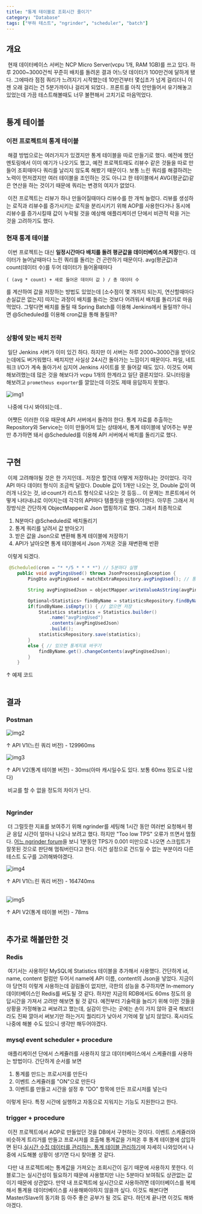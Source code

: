 ```yaml
---
title: "통계 테이블로 조회시간 줄이기"
category: "Database"
tags: ["부하 테스트", "ngrinder", "scheduler", "batch"]
---
```


## 개요

&nbsp;현재 데이터베이스 서버는 NCP Micro Server(vcpu 1개, RAM 1GB)를 쓰고 있다. 하루 2000~3000건씩 꾸준히 배치를 돌려온 결과 어느덧 데이터가 100만건에 달하게 됐다. 그에따라 점점 쿼리가 느려지기 시작했는데 10만건부터 몇십초가 넘게 걸리더니 이젠 오래 걸리는 건 5분가까이나 걸리게 되었다.. 프론트를 아직 안만들어서 유기해놓고 있었는데 가끔 테스트해볼때도 너무 불편해서 고치기로 마음먹었다.
<br>
<br>

## 통계 테이블

### 이전 프로젝트의 통계 테이블

&nbsp;해결 방법으로는 여러가지가 있겠지만 통계 테이블을 따로 만들기로 했다. 예전에 했던 멘토링에서 이미 얘기가 나오기도 했고, 예전 프로젝트때도 리뷰수 같은 것들을 따로 만들어 조회때마다 쿼리를 날리지 않도록 해봤기 때문이다. 보통 느린 쿼리를 해결하려는 노력이 먼저겠지만 여러 테이블을 조인하는 것도 아니고 한 테이블에서 AVG(평균값)같은 연산을 하는 것이기 때문에 쿼리는 변경의 여지가 없었다.   

&nbsp;이전 프로젝트는 리뷰가 하나 만들어질때마다 리뷰수를 한 개씩 늘렸다. 리뷰를 생성하는 로직과 리뷰수를 증가시키는 로직을 분리시키기 위해 AOP를 사용한다거나 동시에 리뷰수를 증가시킬때 값이 누락될 것을 예상해 애플리케이션 단에서 비관적 락을 거는 것을 고려하기도 했다. 
<br>

### 현재 통계 테이블

&nbsp;이번 프로젝트는 대신 **일정시간마다 배치를 돌려 평균값을 데이터베이스에 저장**한다. 데이터가 늘어날때마다 느린 쿼리를 돌리는 건 곤란하기 때문이다. avg(평균값)과 count(데이터 수)를 두어 데이터가 들어올때마다 

```
( (avg * count) + 새로 들어온 데이터 값 ) / 총 데이터 수
```

를 계산하여 값을 저장하는 방법도 있었는데 [소수점이 몇 개까지 되는지, 연산할때마다 손실값은 없는지] 따지는 과정이 배치를 돌리는 것보다 어려워서 배치를 돌리기로 마음먹었다. 그렇다면 배치를 돌릴 때 Spring Batch를 이용해 Jenkins에서 돌릴까? 아니면 @Scheduled를 이용해 cron값을 통해 돌릴까?   
<br>

### 상황에 맞는 배치 전략

&nbsp;일단 Jenkins 서버가 이미 있긴 하다. 하지만 이 서버는 하루 2000~3000건을 받아오는데에도 버거워했다. 배치지만 사실상 24시간 돌아가는 느낌이기 때문이다. 파일, 네트워크 I/O가 계속 돌아가서 심지어 Jenkins 사이트를 못 들어갈 때도 있다. 이것도 어찌 해보려했는데 많은 것을 해보다가 vcpu 1개의 한계라고 일단 결론지었다. 모니터링을 해보려고 `prometheus exporter`를 깔았는데 이것도 제때 응답하지 못했다.

![img1](/assets/img/2024-12-08-statistics-table/img1.png)


&nbsp;나중에 다시 봐야되는데..  

&nbsp;어쨋든 이러한 이유 때문에 API 서버에서 돌려야 한다. 통계 자료를 추출하는 Repository와 Service는 이미 만들어져 있는 상태에서, 통계 테이블에 넣어주는 부분만 추가하면 돼서 @Scheduled를 이용해 API 서버에서 배치를 돌리기로 했다. 
<br>
<br>

## 구현

&nbsp;이제 고려해야될 것은 한 가지인데.. 저장은 할건데 어떻게 저장하냐는 것이었다. 각각 API 마다 데이터 형식이 조금씩 달랐다. Double 값이 1개만 나오는 것, Double 값이 여러개 나오는 것, id·count가 리스트 형식으로 나오는 것 등등... 이 문제는 프론트에서 어떻게 나타내냐로 이어지는데 각각의 API마다 템플릿을 만들어야한다. 아무튼 그래서 저장방식은 간단하게 ObjectMapper로 Json 맵핑하기로 했다. 그래서 최종적으로

  1. N분마다 @Scheduled로 배치돌리기
  2. 통계 쿼리를 날려서 값 받아오기
  3. 받은 값을 Json으로 변환해 통계 테이블에 저장하기
  4. API가 날아오면 통계 테이블에서 Json 가져온 것을 재변환해 반환

&nbsp;이렇게 되겠다. 

```java
 @Scheduled(cron = "* */5 * * * *") // 5분마다 실행
    public void avgPingsUsed() throws JsonProcessingException {
        PingDto avgPingUsed = matchExtraRepository.avgPingUsed(); // 통계값 받아오기

        String avgPingUsedJson = objectMapper.writeValueAsString(avgPingUsed); // Json으로 변환

        Optional<Statistics> findByName = statisticsRepository.findByName("avgPingUsed"); // 동일한 이름의 통계가 있는지 확인
        if(findByName.isEmpty()) { // 없으면 저장
            Statistics statistics = Statistics.builder()
                .name("avgPingUsed")
                .contents(avgPingUsedJson)
                .build();
            statisticsRepository.save(statistics);
        }
        else { // 있으면 통계지표 바꾸기
            findByName.get().changeContents(avgPingUsedJson);
        }
    }
```
↑ 예제 코드
<br>
<br>

## 결과

### Postman

![img2](/assets/img/2024-12-08-statistics-table/img2.png)

↑ API V1(느린 쿼리 버전) - 129960ms
<br>

![img3](/assets/img/2024-12-08-statistics-table/img3.png)

↑ API V2(통계 테이블 버전) - 30ms(아마 캐시일수도 있다. 보통 60ms 정도로 나왔다)

&nbsp;비교를 할 수 없을 정도의 차이가 난다.   
<br>

### Ngrinder

&nbsp;더 그럴듯한 지표를 보여주기 위해 ngrinder를 세팅해 1시간 동안 여러번 요청해서 평균 응답 시간이 얼마나 나오나 보려고 했다. 하지만 "Too low TPS" 오류가 뜨면서 멈췄다. [어느 ngrinder forum](https://ngrinder.373.s1.nabble.com/What-is-the-threshold-of-the-quot-Too-Low-TPS-quot-error-td934.html)을 보니 1분동안 TPS가 0.001 미만으로 나오면 스크립트가 잘못된 것으로 판단해 멈춰버린다고 한다. 이건 설정으로 건드릴 수 없는 부분이라 다른 테스트 도구를 고려해봐야겠다.

![img4](/assets/img/2024-12-08-statistics-table/img4.png)

↑ API V1(느린 쿼리 버전) - 164740ms   
<br>

![img5](/assets/img/2024-12-08-statistics-table/img5.png)

↑ API V2(통계 테이블 버전) - 78ms
<br>
<br>

## 추가로 해볼만한 것

### Redis

&nbsp;여기서는 사용하던 MySQL에 Statistics 테이블을 추가해서 사용했다. 간단하게 id, name, content 컬럼만 두어서 name에 API 이름, content의 Json을 넣었다. 지금이야 당연히 이렇게 사용하는데 걸림돌이 없지만, 극한의 성능을 추구하자면 In-memory 데이터베이스인 Redis를 써도될 것 같다. 하지만 지금의 RDB에서도 60ms 정도의 응답시간을 가져서 고려만 해보면 될 것 같다. 예전부터 기술력을 늘리기 위해 이런 것들을 상황을 가정해놓고 써보려고 했는데, 실감이 안나는 곳에는 손이 가지 않아 결국 해보더라도 진짜 깔아서 써보기만 하는거지 퀄리티가 낮아서 기억에 잘 남지 않았다. 혹시라도 나중에 해볼 수도 있으니 생각만 해두어야겠다. 
 <br>

### mysql event scheduler + procedure

&nbsp;애플리케이션 단에서 스케쥴러를 사용하지 않고 데이터베이스에서 스케쥴러를 사용하는 방법이다. 간단하게 순서를 보면

1. 통계를 만드는 프로시저를 만든다
2. 이벤트 스케쥴러를 "ON"으로 만든다
3. 이벤트를 만들고 시간을 설정 후 "DO" 항목에 만든 프로시저를 넣는다

 이렇게 된다. 특정 시간에 실행하고 자동으로 지워지는 기능도 지원한다고 한다.
<br>

### trigger + procedure

&nbsp;이전 프로젝트에서 AOP로 만들었던 것을 DB에서 구현하는 것이다. 이벤트 스케쥴러와 비슷하게 트리거를 만들고 프로시저를 호출해 통계값을 가져온 후 통계 테이블에 삽입하면 된다.[실시간 수집 데이터를 관리하는, 통계 테이블 관리하기](https://sugarsyrup.tistory.com/entry/%EC%9D%B8%ED%84%B4-%ED%9A%8C%EA%B3%A0-%EC%8B%A4%EC%8B%9C%EA%B0%84-%EC%88%98%EC%A7%91-%EB%8D%B0%EC%9D%B4%ED%84%B0%EB%A5%BC-%EA%B4%80%EB%A6%AC%ED%95%98%EB%8A%94-%ED%86%B5%EA%B3%84-%ED%85%8C%EC%9D%B4%EB%B8%94-%EA%B4%80%EB%A6%AC%ED%95%98%EA%B8%B0)에 자세히 나와있어서 나중에 시도해볼 상황이 생기면 다시 찾아볼 것 같다.
<br>

&nbsp;다만 내 프로젝트에는 통계값을 가져오는 조회시간이 길기 때문에 사용하지 못한다. 이 블로그는 실시간성이 필요하기 때문에 사용했지만 나는 5분마다 보여줘도 상관없는 값이기 때문에 상관없다. 만약 내 프로젝트에 실시간으로 사용하려면 데이터베이스를 복제해서 통계용 데이터베이스를 사용해봐야하지 않을까 싶다. 이것도 해본다면 Master/Slave의 동기화 등 아주 좋은 공부가 될 것도 같다. 하던게 끝나면 이것도 해봐야겠다.

